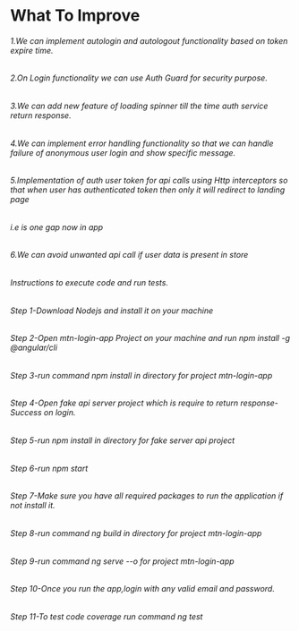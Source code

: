 # What To Improve
###### 1.We can implement autologin and autologout functionality based on token expire time.
###### 2.On Login functionality we can use Auth Guard for security purpose.
###### 3.We can add new feature of loading spinner till the time auth service return response.
###### 4.We can implement error handling functionality so that we can handle failure of anonymous user login and show specific message.
###### 5.Implementation of auth user token for api calls using Http interceptors so that when user has authenticated token then only it will redirect to landing page
###### i.e is one gap now in app
###### 6.We can avoid unwanted api call if user data is present in store

###### Instructions to execute code and run tests.
###### Step 1-Download Nodejs and install it on your machine
###### Step 2-Open mtn-login-app Project on your machine and run npm install -g @angular/cli
###### Step 3-run command npm install in directory for project mtn-login-app
###### Step 4-Open fake api server project which is require to return response-Success on login.
###### Step 5-run npm install in directory for fake server api project
###### Step 6-run npm start
###### Step 7-Make sure you have all required packages to run the application if not install it.
###### Step 8-run command ng build in directory for project mtn-login-app
###### Step 9-run command ng serve --o for project mtn-login-app
###### Step 10-Once you run the app,login with any valid email and password.
###### Step 11-To test code coverage run command ng test 

